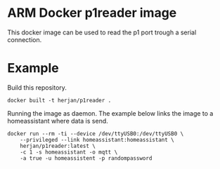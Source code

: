 ARM Docker p1reader image
==========

This docker image can be used to read the p1 port trough a serial connection.

Example
=====

Build this repository.

```
docker built -t herjan/p1reader .
```

Running the image as daemon. The example below links the image to a homeassistant where data is send.

```
docker run --rm -ti --device /dev/ttyUSB0:/dev/ttyUSB0 \
	--privileged --link homeassistant:homeassistant \
	herjan/p1reader:latest \
	-c 1 -s homeassistant -o mqtt \
	-a true -u homeassistent -p randompassword
```